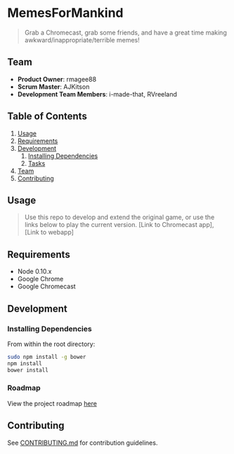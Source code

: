 # MemesForMankind

> Grab a Chromecast, grab some friends, and have a great time making awkward/inappropriate/terrible memes!

## Team

  - __Product Owner__: rmagee88
  - __Scrum Master__: AJKitson
  - __Development Team Members__: i-made-that, RVreeland

## Table of Contents

1. [Usage](#Usage)
1. [Requirements](#requirements)
1. [Development](#development)
    1. [Installing Dependencies](#installing-dependencies)
    1. [Tasks](#tasks)
1. [Team](#team)
1. [Contributing](#contributing)

## Usage

> Use this repo to develop and extend the original game, or use the links below to play the current version.
> [Link to Chromecast app], [Link to webapp]

## Requirements

- Node 0.10.x
- Google Chrome
- Google Chromecast

## Development

### Installing Dependencies

From within the root directory:

```sh
sudo npm install -g bower
npm install
bower install
```

### Roadmap

View the project roadmap [here](https://waffle.io/fortunate-giraffe/memes-for-mankind)


## Contributing

See [CONTRIBUTING.md](CONTRIBUTING.md) for contribution guidelines.

